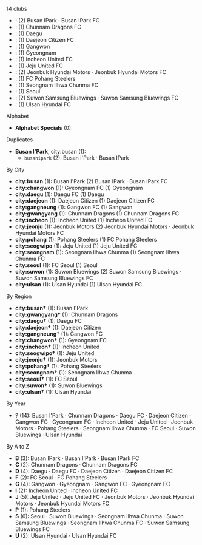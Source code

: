 14 clubs

-  : (2) Busan IPark · Busan IPark FC
-  : (1) Chunnam Dragons FC
-  : (1) Daegu
-  : (1) Daejeon Citizen FC
-  : (1) Gangwon
-  : (1) Gyeongnam
-  : (1) Incheon United FC
-  : (1) Jeju United FC
-  : (2) Jeonbuk Hyundai Motors · Jeonbuk Hyundai Motors FC
-  : (1) FC Pohang Steelers
-  : (1) Seongnam Ilhwa Chunma FC
-  : (1) Seoul
-  : (2) Suwon Samsung Bluewings · Suwon Samsung Bluewings FC
-  : (1) Ulsan Hyundai FC




Alphabet

- **Alphabet Specials** (0): 




Duplicates

- **Busan I'Park**, city:busan (1):
  - `busanipark` (2): Busan I'Park · Busan IPark




By City

- **city:busan** (1): Busan I'Park  (2) Busan IPark · Busan IPark FC
- **city:changwon** (1): Gyeongnam FC  (1) Gyeongnam
- **city:daegu** (1): Daegu FC  (1) Daegu
- **city:daejeon** (1): Daejeon Citizen  (1) Daejeon Citizen FC
- **city:gangneung** (1): Gangwon FC  (1) Gangwon
- **city:gwangyang** (1): Chunnam Dragons  (1) Chunnam Dragons FC
- **city:incheon** (1): Incheon United  (1) Incheon United FC
- **city:jeonju** (1): Jeonbuk Motors  (2) Jeonbuk Hyundai Motors · Jeonbuk Hyundai Motors FC
- **city:pohang** (1): Pohang Steelers  (1) FC Pohang Steelers
- **city:seogwipo** (1): Jeju United  (1) Jeju United FC
- **city:seongnam** (1): Seongnam Ilhwa Chunma  (1) Seongnam Ilhwa Chunma FC
- **city:seoul** (1): FC Seoul  (1) Seoul
- **city:suwon** (1): Suwon Bluewings  (2) Suwon Samsung Bluewings · Suwon Samsung Bluewings FC
- **city:ulsan** (1): Ulsan Hyundai  (1) Ulsan Hyundai FC




By Region

- **city:busan†** (1):   Busan I'Park
- **city:gwangyang†** (1):   Chunnam Dragons
- **city:daegu†** (1):   Daegu FC
- **city:daejeon†** (1):   Daejeon Citizen
- **city:gangneung†** (1):   Gangwon FC
- **city:changwon†** (1):   Gyeongnam FC
- **city:incheon†** (1):   Incheon United
- **city:seogwipo†** (1):   Jeju United
- **city:jeonju†** (1):   Jeonbuk Motors
- **city:pohang†** (1):   Pohang Steelers
- **city:seongnam†** (1):   Seongnam Ilhwa Chunma
- **city:seoul†** (1):   FC Seoul
- **city:suwon†** (1):   Suwon Bluewings
- **city:ulsan†** (1):   Ulsan Hyundai




By Year

- ? (14):   Busan I'Park · Chunnam Dragons · Daegu FC · Daejeon Citizen · Gangwon FC · Gyeongnam FC · Incheon United · Jeju United · Jeonbuk Motors · Pohang Steelers · Seongnam Ilhwa Chunma · FC Seoul · Suwon Bluewings · Ulsan Hyundai






By A to Z

- **B** (3): Busan IPark · Busan I'Park · Busan IPark FC
- **C** (2): Chunnam Dragons · Chunnam Dragons FC
- **D** (4): Daegu · Daegu FC · Daejeon Citizen · Daejeon Citizen FC
- **F** (2): FC Seoul · FC Pohang Steelers
- **G** (4): Gangwon · Gyeongnam · Gangwon FC · Gyeongnam FC
- **I** (2): Incheon United · Incheon United FC
- **J** (5): Jeju United · Jeju United FC · Jeonbuk Motors · Jeonbuk Hyundai Motors · Jeonbuk Hyundai Motors FC
- **P** (1): Pohang Steelers
- **S** (6): Seoul · Suwon Bluewings · Seongnam Ilhwa Chunma · Suwon Samsung Bluewings · Seongnam Ilhwa Chunma FC · Suwon Samsung Bluewings FC
- **U** (2): Ulsan Hyundai · Ulsan Hyundai FC




